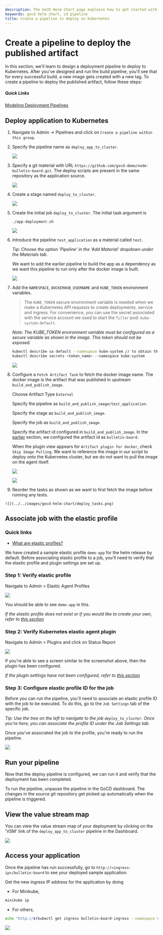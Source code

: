```yaml
---
description: The GoCD Helm Chart page explains how to get started with GoCD for kubernetes using Helm.
keywords: gocd helm chart, cd pipeline
title: Create a pipeline to deploy on Kubernetes
---
```

# Create a pipeline to deploy the published artifact

In this section, we'll learn to design a deployment pipeline to deploy to Kubernetes. After you've designed and run the build pipeline, you'll see that for every successful build, a new image gets created with a new tag. To create a pipeline to deploy the published artifact, follow these steps:   

##### Quick Links

[Modeling Deployment Pipelines](https://www.gocd.org/tags/modeling-deployment-pipelines.html)

## Deploy application to Kubernetes
 
1. Navigate to Admin -> Pipelines and click on `Create a pipeline within this group`.

2. Specify the pipeline name as `deploy_app_to_cluster`.

    ![](../../images/gocd-helm-chart/pipeline_wizard_deploy_pipeline.png)

3. Specify a git material with URL `https://github.com/gocd-demo/node-bulletin-board.git`. The deploy scripts are present in the same repository as the application source.

    ![](../../images/gocd-helm-chart/deploy_add_material.png)

4. Create a stage named `deploy_to_cluster`.

    ![](../../images/gocd-helm-chart/deploy_add_stage.png)

5. Create the initial job `deploy_to_cluster`. The initial task argument is

    `./app-deployment.sh`

    ![](../../images/gocd-helm-chart/deploy_add_job.png)

6. Introduce the pipeline `test_application` as a material called `test`. 
    
    *Tip: Choose the option 'Pipeline' in the 'Add Material' dropdown under the Materials tab.*

    We want to add the earlier pipeline to build the app as a dependency as we want this pipeline to run only after the docker image is built. 
    
    ![](../../images/gocd-helm-chart/deploy_add_pipeline_dep.png)

7. Add the `NAMESPACE`, `DOCKERHUB_USERNAME` and `KUBE_TOKEN` environment variables.

    > The `KUBE_TOKEN` secure environment variable is needed when we make a Kubernetes API requests to create deployments, service and ingress.
    For convenience, you can use the secret associated with the service account we used to start the `Tiller` pod: `kube-system:default`.  

    *Note: The KUBE_TOKEN environment variable must be configured as a secure variable as shown in the image. This token should not be exposed.*
    
    ```bash
    kubectl describe sa default --namespace kube-system // to obtain the secret name
    kubectl describe secrets <token_name> --namespace kube-system
    ```

    ![](../../images/gocd-helm-chart/env_vars_deploy.png)
    
8. Configure a `Fetch Artifact Task` to fetch the docker image name. The docker image is the artifact that was published in upstream `build_and_publish_image`.

    Choose Artifact Type `External`

    Specify the pipeline as `build_and_publish_image/test_application`.

    Specify the stage as `build_and_publish_image`.

    Specify the job as `build_and_publish_image`.

    Specify the artifact id configured in `build_and_publish_image`. In the [earlier](creating_a_build_pipeline.html#publish-your-application-image-to-docker-hub) section, we configured the artifact id as `bulletin-board`.

    When the plugin view appears for `Artifact plugin for docker`, check `Skip Image Pulling`. We want to reference the image in our script to deploy onto the Kubernetes cluster, but we do not want to pull the image on the agent itself.

    ![](../../images/gocd-helm-chart/deploy_fetch_task_1.png)

    ![](../../images/gocd-helm-chart/deploy_fetch_task_2.png)

    
10.  Reorder the tasks as shown as we want to first fetch the image before running any tests.

    ![](../../images/gocd-helm-chart/deploy_tasks.png)

## Associate job with the elastic profile

### Quick links

- [What are elastic profiles?](../../configuration/configuration_reference.html#agentProfile)

We have created a sample elastic profile `demo-app` for the helm release by default. Before associating elastic profile to a job, you'll need to verify that the elastic profile and plugin settings are set up.

### Step 1: Verify elastic profile

Navigate to Admin > Elastic Agent Profiles

![](../../images/gocd-helm-chart/demo_app_profile.png)

You should be able to see `demo-app` in this.

*If the elastic profile does not exist or if you would like to create your own, refer to [this section](../gocd_helm_chart/configure_k8s_ea_plugin.html#create-an-elastic-profile)*

### Step 2: Verify Kubernetes elastic agent plugin

Navigate to Admin > Plugins and click on Status Report

![](../../images/gocd-helm-chart/plugin_status.png)

If you're able to see a screen similar to the screenshot above, then the plugin has been configured.

*If the plugin settings have not been configured, refer to [this section](../gocd_helm_chart/configure_k8s_ea_plugin.html)*

### Step 3: Configure elastic profile ID for the job

Before you can run the pipeline, you'll need to associate an elastic profile ID with the job to be executed. To do this, go to the `Job Settings` tab of the specific job.

*Tip: Use the tree on the left to navigate to the job `deploy_to_cluster`. Once you're here, you can associate the profile ID under the Job Settings tab.*

Once you've associated the job to the profile, you're ready to run the pipeline.

![](../../images/gocd-helm-chart/deploy_associate_with_profile.png)

## Run your pipeline

Now that the deploy pipeline is configured, we can run it and verify that the deployment has been completed.

To run the pipeline, unpause the pipeline in the GoCD dashboard. The changes in the source git repository get picked up automatically when the pipeline is triggered.

## View the value stream map

You can view the value stream map of your deployment by clicking on the 'VSM' link of the `deploy_app_to_cluster` pipeline in the Dashboard. 

![](../../images/gocd-helm-chart/value_stream_map.png)

## Access your application

Once the pipeline has run successfully, go to `http://<ingress-ip>/bulletin-board` to see your deployed sample application.

Get the new ingress IP address for the application by doing

- For Minikube,

```bash
minikube ip
```
- For others,

```bash
echo "http://$(kubectl get ingress bulletin-board-ingress --namespace $NAMESPACE -o jsonpath="{.status.loadBalancer.ingress[0]['ip']}")"
```

![](../../images/gocd-helm-chart/sample_application.png)
